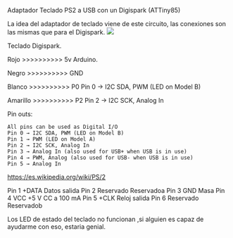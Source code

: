 Adaptador Teclado PS2 a USB con un Digispark (ATTiny85)

La idea del adaptador de teclado viene de este circuito, las conexiones son las mismas que para el Digispark.
![](http://mario.mtechcreations.com/wp-content/uploads/2013/11/PS2-USB-Trinket-Wireing.jpg)

Teclado         Digispark.




Rojo      >>>>>>>>>>      5v Arduino.

Negro     >>>>>>>>>>      GND

Blanco    >>>>>>>>>>      P0    Pin 0 → I2C SDA, PWM (LED on Model B)

Amarillo  >>>>>>>>>>      P2    Pin 2 → I2C SCK, Analog In


 Pin outs:

    All pins can be used as Digital I/O
    Pin 0 → I2C SDA, PWM (LED on Model B)
    Pin 1 → PWM (LED on Model A)
    Pin 2 → I2C SCK, Analog In
    Pin 3 → Analog In (also used for USB+ when USB is in use)
    Pin 4 → PWM, Analog (also used for USB- when USB is in use)
    Pin 5 → Analog In


https://es.wikipedia.org/wiki/PS/2

Pin 1 	+DATA 	Datos salida
Pin 2 	Reservado 	Reservadoa
Pin 3 	GND 	Masa
Pin 4 	VCC 	+5 V CC a 100 mA
Pin 5 	+CLK 	Reloj salida
Pin 6 	Reservado 	Reservadob


Los LED de estado del teclado no funcionan ,si alguien es capaz de ayudarme con eso, estaria genial.
